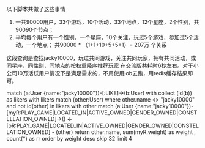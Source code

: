 
以下脚本共做了这些事情
1. 一共90000用户，33个游戏，10个活动，33个地点，12个星座，2个性别，共90090个节点；
2. 平均每个用户有一个性别，一个星座，10个关注，玩过5个游戏，参加过5个活动，一个地点；
共90000 * （1+1+10+5+5+1）= 207万 个关系

这段查询是查找jacky10000，玩过共同游戏，关注共同玩家，拥有共同活动，或同星座，同性别，同地点的按权重降序推荐玩家
在交流版共耗时6秒左右。对于小公司10万活跃用户情况下是满足需求的，不用使用job去跑，用redis缓存结果即可。

match (a:User {name:"jacky10000"})-[:LIKE]->(b:User) with collect (id(b)) as likers 
with likers 
match (other:User) where other.name <> "jacky10000" and not id(other) in likers 
with other
match (a:User {name:"jacky10000"})-[myR:PLAY_GAME|LOCATED_IN|ACTIVE_OWNED|GENDER_OWNED|CONSTELLATION_OWNED]->() <-[oR:PLAY_GAME|LOCATED_IN|ACTIVE_OWNED|GENDER_OWNED|CONSTELLATION_OWNED] - (other) return other.name, sum(myR.weight) as weight , count(*) as rr order by weight desc skip 32 limit 4